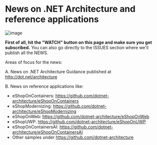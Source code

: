 # News on .NET Architecture and reference applications

![image](https://user-images.githubusercontent.com/1712635/33905991-65e765d6-df35-11e7-884a-ca07f2e550c1.png)

**First of all, hit the "WATCH" button on this page and make sure you get subscribed.**
You can also go directly to the ISSUES section where we'll publish all the NEWS.

Areas of focus for the news:

A. News on .NET Architecture Guidance published at http://dot.net/architecture  

B. News on reference applications like:
- eShopOnContainers: https://github.com/dotnet-architecture/eShopOnContainers
- eShopModernizing: https://github.com/dotnet-architecture/eShopModernizing
- eShopOnWeb: https://github.com/dotnet-architecture/eShopOnWeb
- eShopUWP: https://github.com/dotnet-architecture/eShopOnUWP
- eShopOnContainersAI: https://github.com/dotnet-architecture/eShopOnContainersAI
- Other samples under https://github.com/dotnet-architecture
